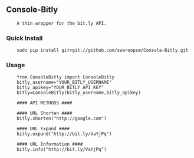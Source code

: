 ## Console-Bitly
		A thin wrapper for the bit.ly API.
		
### Quick Install
		sudo pip install git+git://github.com/swaroopsm/Console-Bitly.git
		
### Usage
		from ConsoleBitly import ConsoleBitly
		bitly_username="YOUR_BITLY_USERNAME"
		bitly_apikey="YOUR_BITLY_API_KEY"
		bitly=ConsoleBitly(bitly_username,bitly_apikey)
		
		#### API METHODS ####
		
		#### URL Shorten ####
		bitly.shorten("http://google.com")
		
		#### URL Expand ####
		bitly.expand("http://bit.ly/VaYjPq")
		
		#### URL Information ####
		bitly.info("http://bit.ly/VaYjPq")
